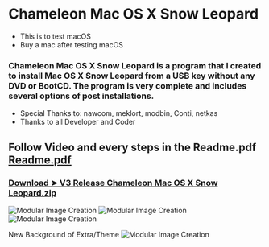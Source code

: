 # Chameleon Mac OS X Snow Leopard
- This is to test macOS
- Buy a mac after testing macOS

### Chameleon Mac OS X Snow Leopard is a program that I created to install Mac OS X Snow Leopard from a USB key without any DVD or BootCD. The program is very complete and includes several options of post installations.

- Special Thanks to: nawcom, meklort, modbin, Conti, netkas
- Thanks to all Developer and Coder


## Follow Video and every steps in the Readme.pdf [Readme.pdf](https://github.com/chris1111/Chameleon-Mac-OS-X-Snow-Leopard/edit/master/README.md)
### [Download ➤ V3 Release Chameleon Mac OS X Snow Leopard.zip](https://github.com/chris1111/Chameleon-Mac-OS-X-Snow-Leopard/releases)

![Modular Image Creation](https://i62.servimg.com/u/f62/18/50/18/69/untitl14.jpg)
![Modular Image Creation](https://i62.servimg.com/u/f62/18/50/18/69/1captu39.png)
![Modular Image Creation](https://i62.servimg.com/u/f62/18/50/18/69/captur52.jpg)

New Background of Extra/Theme
![Modular Image Creation](https://i62.servimg.com/u/f62/18/50/18/69/backgr11.jpg)

